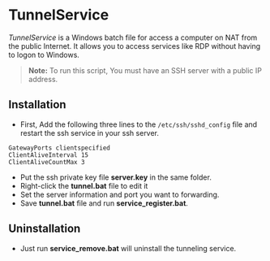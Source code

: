 # TunnelService

*TunnelService* is a Windows batch file for access a computer on NAT from the public Internet.
It allows you to access services like RDP without having to logon to Windows.
> **Note:** To run this script, You must have an SSH server with a public IP address.


## Installation
-  First, Add the following three lines to the `/etc/ssh/sshd_config` file and restart the ssh service in your ssh server.
```
GatewayPorts clientspecified
ClientAliveInterval 15
ClientAliveCountMax 3
```

-  Put the ssh private key file **server.key** in the same folder.
-  Right-click the **tunnel.bat** file to edit it
-  Set the server information and port you want to forwarding.
-  Save **tunnel.bat** file and run **service_register.bat**.

## Uninstallation

-  Just run **service_remove.bat** will uninstall the tunneling service.
